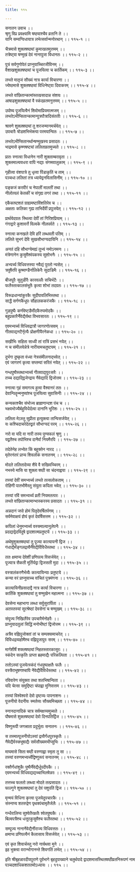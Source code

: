 ```yaml
---
title: ११५

---
```

सनातन उवाच ।।  
श्रृणु विप्र प्रवक्ष्यामि षष्ठ्याश्चैव व्रतानि ते ।।  
यानि सम्यग्विधायात्र लभेत्सर्वान्मनोरथान् ।। ११५-१ ।।  
  
चैत्रमासे शुक्लषष्ठ्यां कुमारव्रतमुत्तमम् ।।  
तत्रेष्ट्वा षण्मुखं देवं नानापूजा विधानतः ।। ११५-२ ।।  
  
पुत्रं सर्वगुणोपेतं प्राप्नुयाच्चिरजीविनम् ।।  
वैशाखशुक्लषष्ठ्यां च पूजयित्वा च कार्तिकम् ।। ११५-३ ।।  
  
लभते मातृजं सौख्यं नात्र कार्या विचारणा ।।  
ज्येष्ठमासे शुक्लषष्ठ्यां विधिनेष्ट्वा दिवाकरम् ।। ११५-४ ।।  
  
लभते वांछितान्कामांस्तत्प्रसादान्न संशयः ।।  
आषाढशुक्लषष्ठ्यां वै स्कंदव्रतमनुत्तमम् ।। ११५-५ ।।  
  
उपोष्य पूजयित्वैनं शिवोमाप्रियमात्मजम् ।।  
लभतेऽभीप्सितान्कामान्पुत्रपौत्रादिसंततीः ।। ११५-६ ।।  
  
श्रावणे शुक्लषष्ठ्यां तु शरजन्मानमर्चयेत् ।।  
उपचारैः षोडशभिर्भक्त्या परमयान्वितः ।। ११५-७ ।।  
  
लभतेऽभीप्सितानर्थान्षण्मुखस्य प्रसादतः ।।  
भाद्रमासे कृष्णषष्ट्यां ललिताव्रतमुच्यते ।। ११५-८ ।।  
  
प्रातः स्नात्वा विधानेन नारी शुक्लाम्बरावृता ।।  
शुक्लमाल्ययधरा वापि नद्याः संगमवालुकाम् ।। ११५-९ ।।  
  
गृहीत्वा वंशपात्रे तु धृत्वा पिंडाकृतिं च ताम् ।।  
पञ्चधा ललितां तत्र ध्यायेद्वनविलासिनीम् ।। ११५-१० ।।  
  
पङ्कजं करवीरं च नेपालीं मालतीं तथा ।।  
नीलोत्पलं केतकीं च संगृह्य तगरं तथा ।। ११५-११ ।।  
  
एकैकाष्टशतं ग्राह्यमष्टाविंशतिरेव च ।।  
अक्षताः कलिका गृह्य ताभिर्देवीं प्रपूजयेत् ।। ११५-१२ ।।  
  
प्रार्थयेदग्रतः स्थित्वा देवीं तां गिरिशप्रियाम् ।।  
गंगाद्वारे कुशावर्त्ते विल्वके नीलपर्वते ।। ११५-१३ ।।  
  
स्नात्वा कनखले देवि हरिं लब्धवती पतिम् ।।  
ललिते सुभगं देवि सुखसौभाग्यदायिनि ।। ११५-१४ ।।  
  
अनतं दहि सौभाग्येमह्यं तुभ्यं नमोऽनमनः ।।  
मंत्रेणानेन कुसुमैश्वंपकस्य सुशोभनैः ।। ११५-१५ ।।  
  
अभ्यर्च्य विधिवत्तस्या नवैद्यं पुरतो न्यसेत् ।।  
त्रपुषैरपि कूष्माण्डैर्नालिकेरैः सुदाडिमैः ।। ११५-१६ ।।  
  
बीजपूरैः सुतुडीरैः कारवल्लैः सचिर्भटैः ।।  
फलैस्तत्कालसंभूतैः कृत्वा शोभां तदग्रतः ।। ११५-१७ ।।  
  
विरूढधान्यांकुरकैः सुदीपावलिभिस्तथा ।।  
साद्धै सर्गणकैधूपः सौहालककरंजकैः ।। ११५-१८ ।।  
  
गुडपुष्पैः कर्णवेष्टडैर्मोदकैरुपमोदकैः ।।  
बहुप्रकारैर्नैवेद्यैर्यथा विभवसारतः ।। ११५-१९ ।।  
  
एवमभ्यर्च्य विधिवद्रात्रौ जागरणोत्सवम् ।।  
गीतवाद्यनटैर्नृत्यैः प्रोक्षणीयैरनेकधा ।। ११५-२० ।।  
  
सखीभिः सहिता साध्वी तां रात्रिं प्रसभं नयेत् ।।  
न च संमीलयेन्नेत्रे नारीयामचतुष्टयम् ।। ११५-२१ ।।  
  
दुर्भगा दुष्कृता वंध्या नेत्रसंमीलनाद्भवेत् ।।  
एवं जागरणं कृत्वा सप्तम्यां सरितं नयेत् ।। ११५-२२ ।।  
  
गन्धपुष्पैस्तथाभ्यर्च्य गीतवाद्यपुरःसरैः ।।  
तच्च दद्याद्द्विजेन्द्राय नैवेद्यादि द्विजोत्तम ।। ११५-२३ ।।  
  
स्नात्वा गृहं समागत्य हुत्वा वैश्वानरं ततः ।।  
देवान्पितॄन्मनुष्यांश्च पूजयित्वा सुवासिनीः ।। ११५-२४ ।।  
  
कन्यकाश्चैव संभोज्य ब्राह्मणान्दश पंच च ।।  
भक्ष्यभोज्यैर्बहुविधैर्दत्वा दानानि भूरिशः ।। ११५-२५ ।।  
  
ललिता मेऽस्तु सुप्रीता इत्युक्त्वा तान्विसर्जयेत् ।।  
यः कश्चिदाचरेदेतद्व्रतं सौभाग्यदं परम् ।। ११५-२६ ।।  
  
नरो वा यदि वा नारी तस्य पुण्यफलं श्रृणु ।।  
यद्व्रतैश्च तपोभिश्च दानैर्वा नियमैरपि ।। ११५-२७ ।।  
  
तदेतेनेह लभ्येत किं बहूक्तेन नारद ।।  
मृतेरनंतरं प्राप्य शिवलोकं सनातनम् ।। ११५-२८ ।।  
  
मोदते ललितादेव्या शैवे वै सखिवच्चिरम् ।।  
नभस्ये मासि या शुक्ला षष्ठी सा चंदनाह्वया ।। ११५-२९ ।।  
  
तस्यां देवीं समभ्यर्च्य लभते तत्सलोकताम् ।।  
रोहिणी पातभौमैस्तु संयुता कपिला भवेत् ।। ११५-३० ।।  
  
तस्यां रविं समभ्यर्च्य व्रती नियमतत्परः ।।  
लभते वांछितान्कामान्भास्करस्य प्रसादतः ।। ११५-३१ ।।  
  
अन्नदानं जपो होमं पितृदेवर्षितर्पणम् ।।  
सर्वमेवाक्षयं ज्ञेयं कृतं देवर्षिसत्तम ।। ११५-३२ ।।  
  
कपिलां धेनुमभ्यर्च्य वस्त्रमाल्यानुलेपनैः ।।  
प्रदद्याद्वेदविदुषे द्वादशात्मप्रतुष्टये ।। ११५-३३ ।।  
  
अथेषुशुक्लषष्ठ्यां तु पूज्या कात्यायनी द्विज ।।  
गंधाद्यैर्मंङ्गलद्रव्यैर्नैवेद्यैर्विविधैस्तथा ।। ११५-३४ ।।  
  
ततः क्षमाप्य देवेशीं प्रणिपत्य विसर्जयेत् ।।  
पूज्यात्र सैकती मूर्तिर्यद्वा द्विजसती मुदा ।। ११५-३५ ।।  
  
वस्त्रालंकरणैर्भव्यैः कात्यायिन्याः प्रतुष्टये ।।  
कन्या वरं प्राप्नुयाच्च वांचितं पुत्रमंगना ।। ११५-३६ ।।  
  
कात्यायिनीप्रसादाद्वै नात्र कार्या विचारणा ।।  
कार्तिके शुक्लषष्ठ्यां तु षण्मुखेन महात्मना ।। ११५-३७ ।।  
  
देवसेना महाभागा लब्धा सर्वुसुरार्पिता ।।  
अतस्तस्यां सुरश्रेष्ठां देवसेनां च षण्मुखम् ।। ११५-३८ ।।  
  
संपूज्य निखिलैरेव उपचारैर्मनोहरैः ।।  
प्राप्नुयादतुलां सिद्धिं मनोभीष्टां द्विजोत्तम ।। ११५-३९ ।।  
  
अत्रैव वह्निपूजोक्तां तां च सम्पक्समाचरेत् ।।  
विविधद्रव्यहोमैश्च वह्निपूजापुरः सरम् ।। ११५-४० ।।  
  
मार्गशीर्षे शक्लषष्ठ्यां निहतस्तारकासुरः ।।  
स्कंदेन सत्कृतिः प्राप्ता ब्रहमाद्यैः परिकल्पिता ।। ११५-४१ ।।  
  
ततोऽस्यां पूजयेत्स्कंदं गंधपुष्पाक्षतैः फलैः ।।  
वस्त्रैराभूषणश्चापि नैवेद्यैर्विविधैस्तथा ।। ११५-४२ ।।  
  
रविवारेण संयुक्ता तथा शतभिषान्विता ।।  
यदि चेत्सा समुद्दिष्टा चंपाह्वा मुनिसत्तम ।। ११५-४३ ।।  
  
तस्यां विश्वेश्वरो देवो द्रष्टव्यः पापनाशनः ।।  
पूजनीयो वेदनीयः स्मर्तव्यः सौख्यमिच्छता ।। ११५-४४ ।।  
  
स्नानदानादिकं चात्र सर्वमक्षय्यमुच्यते ।।  
पौषमासे शुक्लषष्ठ्यां देवो दिनपतिर्द्विज ।। ११५-४५ ।।  
  
विष्णुरूपी जगत्त्राता प्रदुर्भूताः सनातनः ।। ११५-४६ ।।  
  
स तस्मात्पूजनीयोऽस्यां द्रव्यैर्गंधपुरस्कृतैः ।।  
नैवेद्यैर्वस्त्त्रभूषाद्यैः सर्वसौख्यमभीप्सुभिः ।। ११५-४७ ।।  
  
माघमासे सिता षष्ठी वरुणाह्वा स्मृता तु सा ।।  
तस्यां वरुणमभ्यर्च्येद्विष्णुरूपं सनातनम् ।। ११५-४८ ।।  
  
रक्तैर्गंधांशुकैः पुष्पैर्नैवेद्यैर्धूपदीपकैः ।।  
एवमभ्यर्च्य विधिवद्यद्यच्चाभिलषेन्नरः ।। ११५-४९ ।।  
  
तत्तच्च फलतो लब्ध्वा मोदते तत्प्रसादतः ।।  
फाल्गुने शुक्लषष्ठ्यां तु देवं पशुपतिं द्विज ।। ११५-५० ।।  
  
मृन्मयं विधिना कृत्त्वा पूजयेदुपचारकैः ।।  
संस्नाप्य शतरुद्रेण पृथक्पंचामृतैर्जलैः ।। ११५-५१ ।।  
  
गन्धैरालिप्य सुश्वेतैरक्षतैः श्वेतपुष्पकैः ।।  
बिल्वपत्रैश्च धत्तूरकुसुमैश्च फलैस्तथा ।। ११५-५२ ।।  
  
सम्पूज्य नानानैवेद्यैर्नीराज्य विधिवत्ततः ।।  
क्षमाप्य प्रणिपत्यैनं कैलासाय विसर्जयेत् ।। ११५-५३ ।।  
  
एवं कृत शिवार्चस्तु नरो नार्यथवा मुने ।।  
इह भुक्त्वा वरान्भोगानन्ते शिवगतिं लभेत् ।। ११५-५४ ।।  
  
इति श्रीबृहन्नारदीयपुराणे पूर्वभागे बृहदुपाख्याने चतुर्थपादे द्वादशमासस्थितषष्ठीव्रतनिरूपणं नाम पञ्चदशाधिकशततमोऽध्यायः ।। ११५ ।।